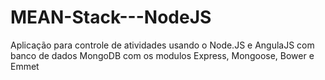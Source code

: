 # MEAN-Stack---NodeJS
Aplicação para controle de atividades usando o Node.JS e AngulaJS com banco de dados MongoDB com os modulos Express, Mongoose, Bower e Emmet
